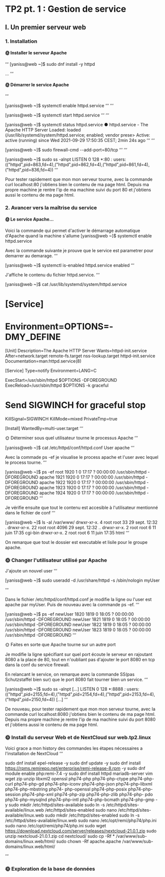 # TP2 pt. 1 : Gestion de service

## I. Un premier serveur web

### 1. Installation

#### 🌞 Installer le serveur Apache
‘‘‘
[yaniss@web ~]$ sudo dnf install -y httpd

...
‘‘‘

#### 🌞 Démarrer le service Apache
‘‘‘

[yaniss@web ~]$ systemctl enable httpd.service
‘‘‘
‘‘‘

[yaniss@web ~]$ systemctl start httpd.service
‘‘‘
‘‘‘


[yaniss@web ~]$ systemctl status httpd.service
● httpd.service - The Apache HTTP Server
   Loaded: loaded (/usr/lib/systemd/system/httpd.service; enabled; vendor prese>
   Active: active (running) since Wed 2021-09-29 17:50:35 CEST; 2min 24s ago
‘‘‘
‘‘‘
   

[yaniss@web ~]$ sudo firewall-cmd --add-port=80/tcp
‘‘‘
‘‘‘


[yaniss@web ~]$ sudo ss -alnpt
LISTEN    0         128                      *:80                      *:*        users:(("httpd",pid=863,fd=4),("httpd",pid=862,fd=4),("httpd",pid=861,fd=4),("httpd",pid=836,fd=4))
‘‘‘

Pour tester rapidement que mon mon serveur tourne, avec la commande curl localhost:80 j'obtiens bien le contenu de ma page html. Depuis ma propre machine je rentre l'ip de ma machine suivi du port 80 et j'obtiens aussi le contenu de ma page html.


### 2. Avancer vers la maîtrise du service

#### 🌞 Le service Apache...

Voici la commande qui permet d'activer le démarrage automatique d'Apache quand la machine s'allume
[yaniss@web ~]$ systemctl enable httpd.service

Avec la commande suivante je prouve que le service est parametrer pour demarrer au demarage.
‘‘‘

[yaniss@web ~]$ systemctl is-enabled httpd.service
enabled 
‘‘‘

J'affiche le contenu du fichier httpd.service.
‘‘‘

[yaniss@web ~]$ cat /usr/lib/systemd/system/httpd.service
#	[Service]
#	Environment=OPTIONS=-DMY_DEFINE

[Unit]
Description=The Apache HTTP Server
Wants=httpd-init.service
After=network.target remote-fs.target nss-lookup.target httpd-init.service
Documentation=man:httpd.service(8)

[Service]
Type=notify
Environment=LANG=C

ExecStart=/usr/sbin/httpd $OPTIONS -DFOREGROUND
ExecReload=/usr/sbin/httpd $OPTIONS -k graceful
# Send SIGWINCH for graceful stop
KillSignal=SIGWINCH
KillMode=mixed
PrivateTmp=true

[Install]
WantedBy=multi-user.target
‘‘‘

🌞 Déterminer sous quel utilisateur tourne le processus Apache
‘‘‘

[yaniss@web ~]$ cat /etc/httpd/conf/httpd.conf 
User apache
‘‘‘

Avec la commade ps -ef je visualise le process apache et l'user avec lequel le process tourne.
‘‘‘

[yaniss@web ~]$ ps -ef
root        1920       1  0 17:17 ?        00:00:00 /usr/sbin/httpd -DFOREGROUND
apache      1921    1920  0 17:17 ?        00:00:00 /usr/sbin/httpd -DFOREGROUND
apache      1922    1920  0 17:17 ?        00:00:00 /usr/sbin/httpd -DFOREGROUND
apache      1923    1920  0 17:17 ?        00:00:00 /usr/sbin/httpd -DFOREGROUND
apache      1924    1920  0 17:17 ?        00:00:00 /usr/sbin/httpd -DFOREGROUND
‘‘‘

Je vérifie ensuite que tout le contenu est accesible à l'utilisateur mentionné dans le fichier de conf
‘‘‘

[yaniss@web ~]$ ls -al /var/www/
drwxr-xr-x.  4 root root   33 29 sept. 12:32 .
drwxr-xr-x. 22 root root 4096 29 sept. 12:32 ..
drwxr-xr-x.  2 root root    6 11 juin  17:35 cgi-bin
drwxr-xr-x.  2 root root    6 11 juin  17:35 html
‘‘‘

On remarque que tout le dossier est executable et lisile pour le groupe apache.


### 🌞 Changer l'utilisateur utilisé par Apache

J'ajoute un nouvel user 
‘‘‘

[yaniss@web ~]$ sudo useradd -d /usr/share/httpd -s /sbin/nologin  myUser

‘‘‘

Dans le fichier /etc/httpd/conf/httpd.conf je modifie la ligne ou l'user est apache par myUser.
Puis de nouveau avec la commande ps -ef.
‘‘‘

[yaniss@web ~]$ ps -ef
newUser     1820    1819  0 18:05 ?        00:00:00 /usr/sbin/httpd -DFOREGROUND
newUser     1821    1819  0 18:05 ?        00:00:00 /usr/sbin/httpd -DFOREGROUND
newUser     1822    1819  0 18:05 ?        00:00:00 /usr/sbin/httpd -DFOREGROUND
newUser     1823    1819  0 18:05 ?        00:00:00 /usr/sbin/httpd -DFOREGROUND
‘‘‘

🌞 Faites en sorte que Apache tourne sur un autre port

Je modifie la ligne spécifiant sur quel port écoute le serveur en rajoutant 8080 a la place de 80, tout en n'oubliant pas d'ajouter le port 8080 en tcp dans la conf du service firewall.

En relancant le service, on remarque avec la commande SS(pas Schutzstaffel bien sur) que le port 8080 fait tourner bien un service.
‘‘‘

[yaniss@web ~]$ sudo ss -alnpt
[...]
LISTEN    0         128                      *:8888                    *:*        users:(("httpd",pid=2155,fd=4),("httpd",pid=2154,fd=4),("httpd",pid=2153,fd=4),("httpd",pid=2150,fd=4))
[...]
‘‘‘

De nouveau, pour tester rapidement que mon mon serveur tourne, avec la commande curl localhost:8080 j'obtiens bien le contenu de ma page html. Depuis ma propre machine je rentre l'ip de ma machine suivi du port 8080 et j'obtiens aussi le contenu de ma page html.

### 🌞 Install du serveur Web et de NextCloud sur web.tp2.linux

Voici grace a mon history des commandes les étapes nécessaires a l'installation de NextCloud
‘‘‘

sudo dnf install epel-release -y
sudo dnf update -y
sudo dnf install https://rpms.remirepo.net/enterprise/remi-release-8.rpm -y
sudo dnf module enable php:remi-7.4 -y
sudo dnf install httpd mariadb-server vim wget zip unzip libxml2 openssl php74-php php74-php-ctype       php74-php-curl php74-php-gd php74-php-iconv php74-php-json php74-php-libxml php74-php-mbstring php74-   php-openssl php74-php-posix php74-php-session php74-php-xml php74-php-zip php74-php-zlib php74-php-     pdo php74-php-mysqlnd php74-php-intl php74-php-bcmath php74-php-gmp -y
sudo mkdir /etc/httpd/sites-available
sudo ln -s /etc/httpd/sites-available/linux.web /etc/httpd/sites-enabled
sudo nano /etc/httpd/sites-available/linux.web
sudo mkdir /etc/httpd/sites-enabled
sudo ln -s /etc/httpd/sites-available/linux.web
sudo nano /etc/opt/remi/php74/php.ini
sudo nano /etc/opt/remi/php74/php.ini
sudo wget https://download.nextcloud.com/server/releases/nextcloud-21.0.1.zip
sudo unzip nextcloud-21.0.1.zip
cd nextcloud/
sudo cp -Rf * /var/www/sub-domains/linux.web/html/
sudo chown -Rf apache.apache /var/www/sub-domains/linux.web/html/


‘‘‘


### 🌞 Exploration de la base de données



